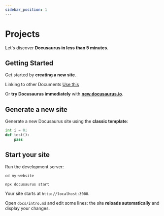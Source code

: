 ```yaml
---
sidebar_position: 1
---
```


#  Projects

Let's discover **Docusaurus in less than 5 minutes**.

## Getting Started

Get started by **creating a new site**.

Linking to other Documents [Use this](tutorial-basics/create-a-page.md)

Or **try Docusaurus immediately** with **[new.docusaurus.io](https://new.docusaurus.io)**.

## Generate a new site

Generate a new Docusaurus site using the **classic template**:

```python title="test"
int i = 0;
def test():
    pass

```

## Start your site

Run the development server:

```shell
cd my-website

npx docusaurus start
```

Your site starts at `http://localhost:3000`.

Open `docs/intro.md` and edit some lines: the site **reloads automatically** and display your changes.
